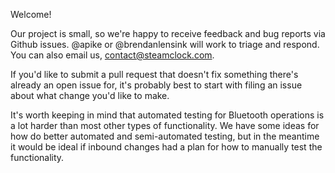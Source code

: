 Welcome!

Our project is small, so we're happy to receive feedback and bug reports via Github issues. @apike or @brendanlensink will work to triage and respond. You can also email us, contact@steamclock.com.

If you'd like to submit a pull request that doesn't fix something there's already an open issue for, it's probably best to start with filing an issue about what change you'd like to make.

It's worth keeping in mind that automated testing for Bluetooth operations is a lot harder than most other types of functionality. We have some ideas for how do better automated and semi-automated testing, but in the meantime it would be ideal if inbound changes had a plan for how to manually test the functionality.
